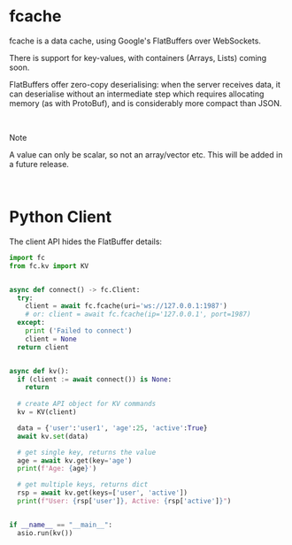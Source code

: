 # fcache

fcache is a data cache, using Google's FlatBuffers over WebSockets.

There is support for key-values, with containers (Arrays, Lists) coming soon.

FlatBuffers offer zero-copy deserialising: when the server receives data, it can deserialise without an intermediate step which requires allocating memory (as with ProtoBuf), and is considerably more compact than JSON.

<br/>

>[!NOTE]
> A value can only be scalar, so not an array/vector etc. This will be added in a future release.

<br/>

# Python Client
The client API hides the FlatBuffer details:

```py
import fc
from fc.kv import KV


async def connect() -> fc.Client:
  try:
    client = await fc.fcache(uri='ws://127.0.0.1:1987')
    # or: client = await fc.fcache(ip='127.0.0.1', port=1987)
  except:
    print ('Failed to connect')
    client = None
  return client


async def kv():
  if (client := await connect()) is None:
    return
  
  # create API object for KV commands
  kv = KV(client)

  data = {'user':'user1', 'age':25, 'active':True}
  await kv.set(data)

  # get single key, returns the value
  age = await kv.get(key='age')
  print(f'Age: {age}')

  # get multiple keys, returns dict
  rsp = await kv.get(keys=['user', 'active'])
  print(f"User: {rsp['user']}, Active: {rsp['active']}")


if __name__ == "__main__":
  asio.run(kv())
```
